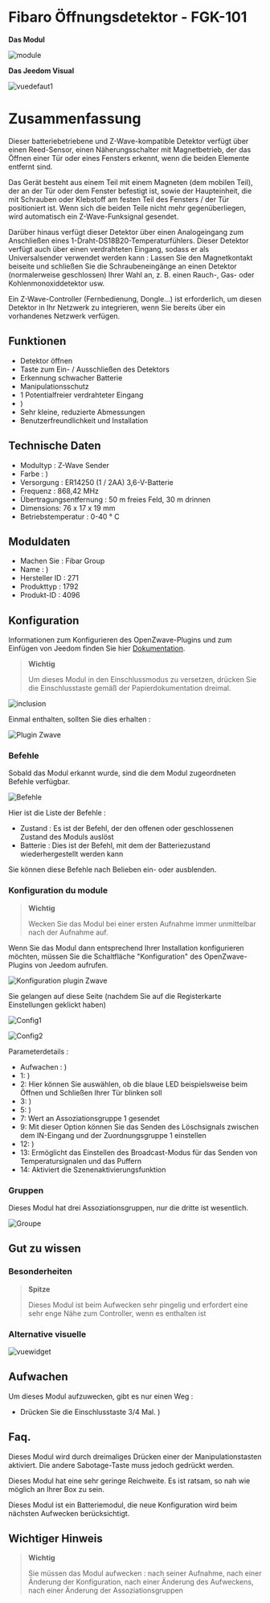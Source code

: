 # Fibaro Öffnungsdetektor - FGK-101

**Das Modul**

![module](images/fibaro.fgk101-DS18B20/module.jpg)

**Das Jeedom Visual**

![vuedefaut1](images/fibaro.fgk101-DS18B20/vuedefaut1.jpg)

# Zusammenfassung

Dieser batteriebetriebene und Z-Wave-kompatible Detektor verfügt über einen Reed-Sensor, einen Näherungsschalter mit Magnetbetrieb, der das Öffnen einer Tür oder eines Fensters erkennt, wenn die beiden Elemente entfernt sind.

Das Gerät besteht aus einem Teil mit einem Magneten (dem mobilen Teil), der an der Tür oder dem Fenster befestigt ist, sowie der Haupteinheit, die mit Schrauben oder Klebstoff am festen Teil des Fensters / der Tür positioniert ist. Wenn sich die beiden Teile nicht mehr gegenüberliegen, wird automatisch ein Z-Wave-Funksignal gesendet.

Darüber hinaus verfügt dieser Detektor über einen Analogeingang zum Anschließen eines 1-Draht-DS18B20-Temperaturfühlers. Dieser Detektor verfügt auch über einen verdrahteten Eingang, sodass er als Universalsender verwendet werden kann : Lassen Sie den Magnetkontakt beiseite und schließen Sie die Schraubeneingänge an einen Detektor (normalerweise geschlossen) Ihrer Wahl an, z. B. einen Rauch-, Gas- oder Kohlenmonoxiddetektor usw.

Ein Z-Wave-Controller (Fernbedienung, Dongle…) ist erforderlich, um diesen Detektor in Ihr Netzwerk zu integrieren, wenn Sie bereits über ein vorhandenes Netzwerk verfügen.

## Funktionen

-   Detektor öffnen
-   Taste zum Ein- / Ausschließen des Detektors
-   Erkennung schwacher Batterie
-   Manipulationsschutz
-   1 Potentialfreier verdrahteter Eingang
-   )
-   Sehr kleine, reduzierte Abmessungen
-   Benutzerfreundlichkeit und Installation

## Technische Daten

-   Modultyp : Z-Wave Sender
-   Farbe : )
-   Versorgung : ER14250 (1 / 2AA) 3,6-V-Batterie
-   Frequenz : 868,42 MHz
-   Übertragungsentfernung : 50 m freies Feld, 30 m drinnen
-   Dimensions: 76 x 17 x 19 mm
-   Betriebstemperatur : 0-40 ° C

## Moduldaten

-   Machen Sie : Fibar Group
-   Name : )
-   Hersteller ID : 271
-   Produkttyp : 1792
-   Produkt-ID : 4096

## Konfiguration

Informationen zum Konfigurieren des OpenZwave-Plugins und zum Einfügen von Jeedom finden Sie hier [Dokumentation](https://doc.jeedom.com/de_DE/plugins/automation%20protocol/openzwave/).

> **Wichtig**
>
> Um dieses Modul in den Einschlussmodus zu versetzen, drücken Sie die Einschlusstaste gemäß der Papierdokumentation dreimal.

![inclusion](images/fibaro.fgk101-DS18B20/inclusion.jpg)

Einmal enthalten, sollten Sie dies erhalten :

![Plugin Zwave](images/fibaro.fgk101-DS18B20/information.jpg)

### Befehle

Sobald das Modul erkannt wurde, sind die dem Modul zugeordneten Befehle verfügbar.

![Befehle](images/fibaro.fgk101-DS18B20/commandes.jpg)

Hier ist die Liste der Befehle :

-   Zustand : Es ist der Befehl, der den offenen oder geschlossenen Zustand des Moduls auslöst
-   Batterie : Dies ist der Befehl, mit dem der Batteriezustand wiederhergestellt werden kann

Sie können diese Befehle nach Belieben ein- oder ausblenden.

### Konfiguration du module

> **Wichtig**
>
> Wecken Sie das Modul bei einer ersten Aufnahme immer unmittelbar nach der Aufnahme auf.

Wenn Sie das Modul dann entsprechend Ihrer Installation konfigurieren möchten, müssen Sie die Schaltfläche "Konfiguration" des OpenZwave-Plugins von Jeedom aufrufen.

![Konfiguration plugin Zwave](images/plugin/bouton_configuration.jpg)

Sie gelangen auf diese Seite (nachdem Sie auf die Registerkarte Einstellungen geklickt haben)

![Config1](images/fibaro.fgk101-DS18B20/config1.jpg)

![Config2](images/fibaro.fgk101-DS18B20/config2.jpg)

Parameterdetails :

-   Aufwachen : )
-   1: )
-   2: Hier können Sie auswählen, ob die blaue LED beispielsweise beim Öffnen und Schließen Ihrer Tür blinken soll
-   3: )
-   5: )
-   7: Wert an Assoziationsgruppe 1 gesendet
-   9: Mit dieser Option können Sie das Senden des Löschsignals zwischen dem IN-Eingang und der Zuordnungsgruppe 1 einstellen
-   12: )
-   13: Ermöglicht das Einstellen des Broadcast-Modus für das Senden von Temperatursignalen und das Puffern
-   14: Aktiviert die Szenenaktivierungsfunktion

### Gruppen

Dieses Modul hat drei Assoziationsgruppen, nur die dritte ist wesentlich.

![Groupe](images/fibaro.fgk101-DS18B20/groupe.jpg)

## Gut zu wissen

### Besonderheiten

> **Spitze**
>
> Dieses Modul ist beim Aufwecken sehr pingelig und erfordert eine sehr enge Nähe zum Controller, wenn es enthalten ist

### Alternative visuelle

![vuewidget](images/fibaro.fgk101-DS18B20/vuewidget.jpg)

## Aufwachen

Um dieses Modul aufzuwecken, gibt es nur einen Weg :

-   Drücken Sie die Einschlusstaste 3/4 Mal. )

## Faq.

Dieses Modul wird durch dreimaliges Drücken einer der Manipulationstasten aktiviert. Die andere Sabotage-Taste muss jedoch gedrückt werden.

Dieses Modul hat eine sehr geringe Reichweite. Es ist ratsam, so nah wie möglich an Ihrer Box zu sein.

Dieses Modul ist ein Batteriemodul, die neue Konfiguration wird beim nächsten Aufwecken berücksichtigt.

## Wichtiger Hinweis

> **Wichtig**
>
> Sie müssen das Modul aufwecken : nach seiner Aufnahme, nach einer Änderung der Konfiguration, nach einer Änderung des Aufweckens, nach einer Änderung der Assoziationsgruppen
